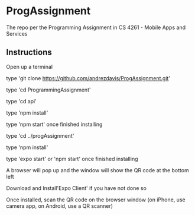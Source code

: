 # ProgAssignment

The repo per the Programming Assignment in CS 4261 - Mobile Apps and Services

## Instructions

Open up a terminal

type 'git clone https://github.com/andrezdavis/ProgAssignment.git'

type 'cd ProgrammingAssignment'

type 'cd api'

type 'npm install'

type 'npm start' once finished installing

type 'cd ../progAssignment'

type 'npm install'

type 'expo start' or 'npm start' once finished installing

A browser will pop up and the window will show the QR code at the bottom left

Download and Install'Expo Client' if you have not done so

Once installed, scan the QR code on the browser window (on iPhone, use camera app, on Android, use a QR scanner)
